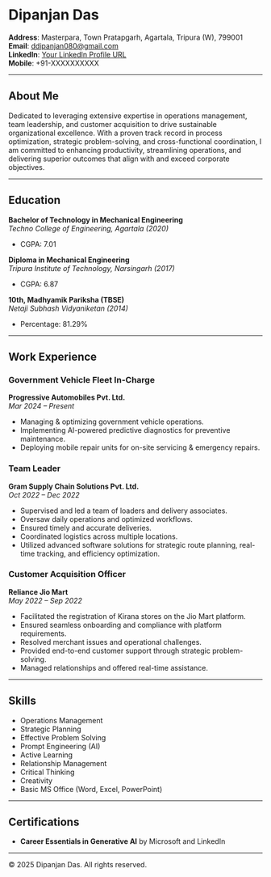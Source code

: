 # Dipanjan Das
**Address**: Masterpara, Town Pratapgarh, Agartala, Tripura (W), 799001  
**Email**: [ddipanjan080@gmail.com](mailto:ddipanjan080@gmail.com)  
**LinkedIn**: [Your LinkedIn Profile URL](#)  
**Mobile**: +91-XXXXXXXXXX

---

## About Me
Dedicated to leveraging extensive expertise in operations management, team leadership, and customer acquisition to drive sustainable organizational excellence. With a proven track record in process optimization, strategic problem-solving, and cross-functional coordination, I am committed to enhancing productivity, streamlining operations, and delivering superior outcomes that align with and exceed corporate objectives.

---

## Education

**Bachelor of Technology in Mechanical Engineering**  
*Techno College of Engineering, Agartala (2020)*  
- CGPA: 7.01

**Diploma in Mechanical Engineering**  
*Tripura Institute of Technology, Narsingarh (2017)*  
- CGPA: 6.87

**10th, Madhyamik Pariksha (TBSE)**  
*Netaji Subhash Vidyaniketan (2014)*  
- Percentage: 81.29%

---

## Work Experience

### Government Vehicle Fleet In-Charge  
**Progressive Automobiles Pvt. Ltd.**  
*Mar 2024 – Present*  
- Managing & optimizing government vehicle operations.  
- Implementing AI-powered predictive diagnostics for preventive maintenance.  
- Deploying mobile repair units for on-site servicing & emergency repairs.

### Team Leader  
**Gram Supply Chain Solutions Pvt. Ltd.**  
*Oct 2022 – Dec 2022*  
- Supervised and led a team of loaders and delivery associates.  
- Oversaw daily operations and optimized workflows.  
- Ensured timely and accurate deliveries.  
- Coordinated logistics across multiple locations.  
- Utilized advanced software solutions for strategic route planning, real-time tracking, and efficiency optimization.

### Customer Acquisition Officer  
**Reliance Jio Mart**  
*May 2022 – Sep 2022*  
- Facilitated the registration of Kirana stores on the Jio Mart platform.  
- Ensured seamless onboarding and compliance with platform requirements.  
- Resolved merchant issues and operational challenges.  
- Provided end-to-end customer support through strategic problem-solving.  
- Managed relationships and offered real-time assistance.

---

## Skills
- Operations Management
- Strategic Planning
- Effective Problem Solving
- Prompt Engineering (AI)
- Active Learning
- Relationship Management
- Critical Thinking
- Creativity
- Basic MS Office (Word, Excel, PowerPoint)

---

## Certifications
- **Career Essentials in Generative AI** by Microsoft and LinkedIn

---

© 2025 Dipanjan Das. All rights reserved.
